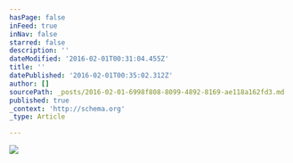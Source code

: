 ```yaml
---
hasPage: false
inFeed: true
inNav: false
starred: false
description: ''
dateModified: '2016-02-01T00:31:04.455Z'
title: ''
datePublished: '2016-02-01T00:35:02.312Z'
author: []
sourcePath: _posts/2016-02-01-6998f808-8099-4892-8169-ae118a162fd3.md
published: true
_context: 'http://schema.org'
_type: Article

---
```

![](https://the-grid-user-content.s3-us-west-2.amazonaws.com/507a0e27-41e2-4dba-8c01-bc799c30fd92.jpg)